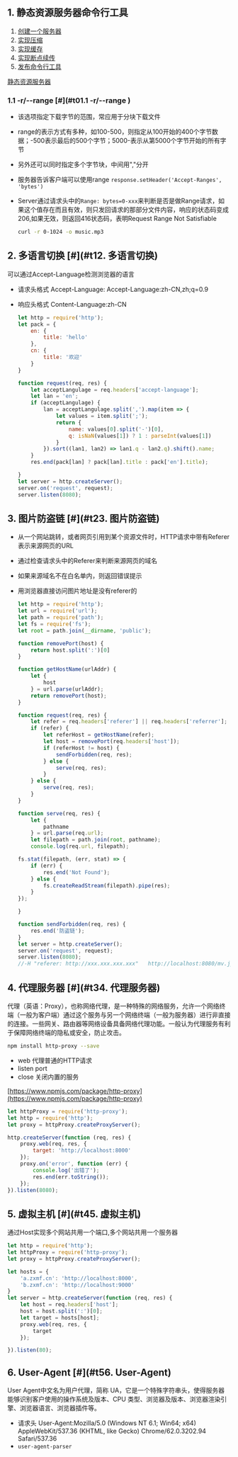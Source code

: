 ## 1\. 静态资源服务器命令行工具

1.  [创建一个服务器](https://gitee.com/zhufengnodejs/zf-server/commit/f364e32c0d3a1b65a671af946fd13a5363032f65)
2.  [实现压缩](https://gitee.com/zhufengnodejs/zf-server/commit/246b6868a77f721816b5a35fdb7fd2f53d5e303f)
3.  [实现缓存](https://gitee.com/zhufengnodejs/zf-server/commit/81c2515ebfd475d88d521c68769c498369afb6f6)
4.  [实现断点续传](https://gitee.com/zhufengnodejs/zf-server/commit/89656a75d7e79aa42b5f0528aee45d5286fc502f)
5.  [发布命令行工具](https://gitee.com/zhufengnodejs/zf-server/commit/e3897cb4b92b1e9b8fc22cec47edc75eaee25e5a)

[静态资源服务器](https://gitee.com/zhufengnodejs/zf-server)

### 1.1 -r/--range [#](#t01.1 -r/--range )

*   该选项指定下载字节的范围，常应用于分块下载文件
*   range的表示方式有多种，如100-500，则指定从100开始的400个字节数据；-500表示最后的500个字节；5000-表示从第5000个字节开始的所有字节
*   另外还可以同时指定多个字节块，中间用","分开
*   服务器告诉客户端可以使用range `response.setHeader('Accept-Ranges', 'bytes')`
*   Server通过请求头中的`Range: bytes=0-xxx`来判断是否是做Range请求，如果这个值存在而且有效，则只发回请求的那部分文件内容，响应的状态码变成206,如果无效，则返回416状态码，表明Request Range Not Satisfiable

    ```bash
    curl -r 0-1024 -o music.mp3
    ```

    

2\. 多语言切换 [#](#t12. 多语言切换)
--------------------------

可以通过Accept-Language检测浏览器的语言

*   请求头格式 Accept-Language: Accept-Language:zh-CN,zh;q=0.9

*   响应头格式 Content-Language:zh-CN

    ```js
    let http = require('http');
    let pack = {
        en: {
            title: 'hello'
        },
        cn: {
            title: '欢迎'
        }
    }
    
    function request(req, res) {
        let acceptLangulage = req.headers['accept-language'];
        let lan = 'en';
        if (acceptLangulage) {
            lan = acceptLangulage.split(',').map(item => {
                let values = item.split(';');
                return {
                    name: values[0].split('-')[0],
                    q: isNaN(values[1]) ? 1 : parseInt(values[1])
                }
            }).sort((lan1, lan2) => lan1.q - lan2.q).shift().name;
        }
        res.end(pack[lan] ? pack[lan].title : pack['en'].title);
    
    }
    let server = http.createServer();
    server.on('request', request);
    server.listen(8080);
    ```

    


3\. 图片防盗链 [#](#t23. 图片防盗链)
--------------------------

*   从一个网站跳转，或者网页引用到某个资源文件时，HTTP请求中带有Referer表示来源网页的URL

*   通过检查请求头中的Referer来判断来源网页的域名

*   如果来源域名不在白名单内，则返回错误提示

*   用浏览器直接访问图片地址是没有referer的

    ```js
    let http = require('http');
    let url = require('url');
    let path = require('path');
    let fs = require('fs');
    let root = path.join(__dirname, 'public');
    
    function removePort(host) {
        return host.split(':')[0]
    }
    
    function getHostName(urlAddr) {
        let {
            host
        } = url.parse(urlAddr);
        return removePort(host);
    }
    
    function request(req, res) {
        let refer = req.headers['referer'] || req.headers['referrer'];
        if (refer) {
            let referHost = getHostName(refer);
            let host = removePort(req.headers['host']);
            if (referHost != host) {
                sendForbidden(req, res);
            } else {
                serve(req, res);
            }
        } else {
            serve(req, res);
        }
    }
    
    function serve(req, res) {
        let {
            pathname
        } = url.parse(req.url);
        let filepath = path.join(root, pathname);
        console.log(req.url, filepath);
    
    fs.stat(filepath, (err, stat) => {
        if (err) {
            res.end('Not Found');
        } else {
            fs.createReadStream(filepath).pipe(res);
        }
    });
    
    }
    
    function sendForbidden(req, res) {
        res.end('防盗链');
    }
    let server = http.createServer();
    server.on('request', request);
    server.listen(8080);
    //-H "referer: http://xxx.xxx.xxx.xxx"   http://localhost:8080/mv.jpg
    ```

    


4\. 代理服务器 [#](#t34. 代理服务器)
--------------------------

代理（英语：Proxy），也称网络代理，是一种特殊的网络服务，允许一个网络终端（一般为客户端）通过这个服务与另一个网络终端（一般为服务器）进行非直接的连接。一些网关、路由器等网络设备具备网络代理功能。一般认为代理服务有利于保障网络终端的隐私或安全，防止攻击。

```bash
npm install http-proxy --save
```


*   web 代理普通的HTTP请求
*   listen port
*   close 关闭内置的服务

[https://www.npmjs.com/package/http-proxy](https://www.npmjs.com/package/http-proxy)

```js
let httpProxy = require('http-proxy');
let http = require('http');
let proxy = httpProxy.createProxyServer();

http.createServer(function (req, res) {
    proxy.web(req, res, {
        target: 'http://localhost:8000'
    });
    proxy.on('error', function (err) {
        console.log('出错了');
        res.end(err.toString());
    });
}).listen(8080);
```


5\. 虚拟主机 [#](#t45. 虚拟主机)
------------------------

通过Host实现多个网站共用一个端口,多个网站共用一个服务器

```js
let http = require('http');
let httpProxy = require('http-proxy');
let proxy = httpProxy.createProxyServer();

let hosts = {
    'a.zxmf.cn': 'http://localhost:8000',
    'b.zxmf.cn': 'http://localhost:9000'
}
let server = http.createServer(function (req, res) {
    let host = req.headers['host'];
    host = host.split(':')[0];
    let target = hosts[host];
    proxy.web(req, res, {
        target
    });

}).listen(80);
```


6\. User-Agent [#](#t56. User-Agent)
------------------------------------

User Agent中文名为用户代理，简称 UA，它是一个特殊字符串头，使得服务器能够识别客户使用的操作系统及版本、CPU 类型、浏览器及版本、浏览器渲染引擎、浏览器语言、浏览器插件等。

*   请求头 User-Agent:Mozilla/5.0 (Windows NT 6.1; Win64; x64) AppleWebKit/537.36 (KHTML, like Gecko) Chrome/62.0.3202.94 Safari/537.36
*   `user-agent-parser`

